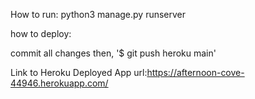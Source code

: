 How to run:
python3 manage.py runserver

how to deploy:

commit all changes then,
'$ git push heroku main' 

Link to Heroku Deployed App
url:https://afternoon-cove-44946.herokuapp.com/


